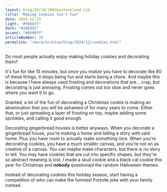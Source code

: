 ```yaml
---
layout: blog/24/10/100daystounload.njk
title: "Making Cookies Isn't Fun"
date: 2024-12-23
light: "#f0dbff"
dark: "#280d42"
accent: "#9500ff"
articleNumber: 78
permalink: "/more/archive/blog/2024/12/cookies.html"
---
```

Do most people actually enjoy making holiday cookies and decorating them?

It's fun for like 15 minutes, but once you realize you have to decorate like 80 of these things, it stops being fun and starts being a chore. And maybe this is because I have always used frosting and decorations that are... crap, but decorating is just annoying. Frosting comes out too slow and never goes where you want it to go.

Granted, a lot of the fun of decorating a Christmas cookie is making an abomination that you will be ashamed of for many years to come. Either that, or just spreading a layer of frosting on top, maybe adding some sprinkles, and calling it good enough.

Decorating gingerbread houses is better anyways. When you decorate a gingerbread house, you're making a home and telling a story with said home. Plus  you have room to actually make something nice. When you're decorating cookies, you have a much smaller canvas, and you're not on as creative of a canvas. You can maybe make characters, but there is no story to tell. You may have cookies that are cut into specific shapes, but they're so abstract meaning is lost. I made a skull cookie and a black cat cookie this year for Christmas and **nobody** questioned the random Halloween themes.

Instead of decorating cookies this holiday season, start having a competition of who can make the funniest Fortnite joke with your family instead.